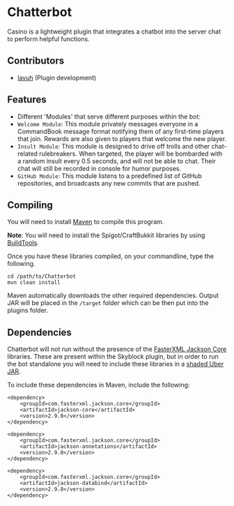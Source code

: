 Chatterbot
=======================

Casino is a lightweight plugin that integrates a chatbot into the server chat to perform helpful functions.

Contributors
------------
* [lavuh](https://github.com/lavuh) (Plugin development)

Features
--------
- Different 'Modules' that serve different purposes within the bot:
- `Welcome Module`: This module privately messages everyone in a CommandBook message format notifying them of any first-time players that join. Rewards are also given to players that welcome the new player.
- `Insult Module`: This module is designed to drive off trolls and other chat-related rulebreakers. When targeted, the player will be bombarded with a random insult every 0.5 seconds, and will not be able to chat. Their chat will still be recorded in console for humor purposes.
- `GitHub Module`: This module listens to a predefined list of GitHub repositories, and broadcasts any new commits that are pushed.

Compiling
---------
You will need to install [Maven](https://maven.apache.org/) to compile this program.

**Note**:  You will need to install the Spigot/CraftBukkit libraries by using [BuildTools](https://www.spigotmc.org/wiki/buildtools/).

Once you have these libraries compiled, on your commandline, type the following.
```
cd /path/to/Chatterbot
mvn clean install
```
Maven automatically downloads the other required dependencies.
Output JAR will be placed in the `/target` folder which can be then put into the plugins folder.

Dependencies
------------
Chatterbot will not run without the presence of the [FasterXML Jackson Core](https://mvnrepository.com/artifact/com.fasterxml.jackson.core) libraries. These are present within the Skyblock plugin, but in order to run the bot standalone you will need to include these libraries in a [shaded Uber JAR](https://maven.apache.org/plugins/maven-shade-plugin/).

To include these dependencies in Maven, include the following:
```
<dependency>
    <groupId>com.fasterxml.jackson.core</groupId>
    <artifactId>jackson-core</artifactId>
    <version>2.9.8</version>
</dependency>

<dependency>
    <groupId>com.fasterxml.jackson.core</groupId>
    <artifactId>jackson-annotations</artifactId>
    <version>2.9.8</version>
</dependency>

<dependency>
    <groupId>com.fasterxml.jackson.core</groupId>
    <artifactId>jackson-databind</artifactId>
    <version>2.9.8</version>
</dependency>
```

